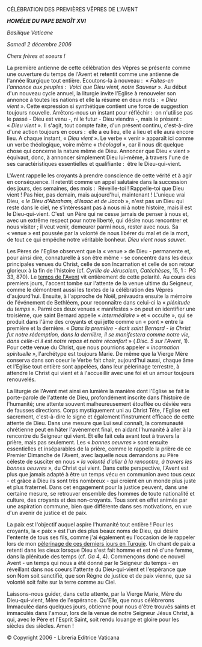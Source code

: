 CÉLÉBRATION DES PREMIÈRES VÊPRES DE L'AVENT

***HOMÉLIE DU PAPE BENOÎT XVI***

*Basilique Vaticane*

*Samedi 2 décembre 2006*

*Chers frères et soeurs !*

La première antienne de cette célébration des Vêpres se présente comme une ouverture du temps de l'Avent et retentit comme une antienne de l'année liturgique tout entière. Ecoutons-la à nouveau :  « *Faites-en l'annonce aux peuples :  Voici que Dieu vient, notre Sauveur* ». Au début d'un nouveau cycle annuel, la liturgie invite l'Eglise à renouveler son annonce à toutes les nations et elle la résume en deux mots :  « *Dieu vient* ». Cette expression si synthétique contient une force de suggestion toujours nouvelle. Arrêtons-nous un instant pour réfléchir :  on n'utilise pas le passé - Dieu est venu -, ni le futur - Dieu viendra -, mais le présent :  « *Dieu vient* ». Il s'agit, tout compte faite, d'un présent continu, c'est-à-dire d'une action toujours en cours :  elle a eu lieu, elle a lieu et elle aura encore lieu. A chaque instant, « *Dieu vient* ». Le verbe « venir » apparaît ici comme un verbe théologique, voire même « *théologal* », car il nous dit quelque chose qui concerne la nature même de Dieu. Annoncer que Dieu « vient » équivaut, donc, à annoncer simplement Dieu lui-même, à travers l'une de ses caractéristiques essentielles et qualifiante :  être le Dieu-qui-vient.

L'Avent rappelle les croyants à prendre conscience de cette vérité et à agir en conséquence. Il retentit comme un appel salutaire dans la succession des jours, des semaines, des mois :  Réveille-toi ! Rappelle-toi que Dieu vient ! Pas hier, pas demain, mais aujourd'hui, maintenant ! L'unique vrai Dieu, « *le Dieu d'Abraham, d'Isaac et de Jacob* », n'est pas un Dieu qui reste dans le ciel, ne s'intéressant pas à nous ni à notre histoire, mais il est le Dieu-qui-vient. C'est  un Père qui ne cesse jamais de penser à nous et, avec un extrême respect pour notre liberté, qui désire nous rencontrer et nous visiter ; il veut venir, demeurer parmi nous, rester avec nous. Sa « venue » est poussée par la volonté de nous libérer du mal et de la mort, de tout ce qui empêche notre véritable bonheur. *Dieu vient nous sauver.*

Les Pères de l'Eglise observent que la « venue » de Dieu - permanente et, pour ainsi dire, connaturelle à son être même - se concentre dans les deux principales venues du Christ, celle de son Incarnation et celle de son retour glorieux à la fin de l'histoire (cf. *Cyrille de Jérusalem, Catéchèses*, 15, 1 :  PG 33, 870). Le [temps de l'Avent](http://www.vatican.va/liturgical_year/advent/2006/avvento_2006_fr.htm) vit entièrement de cette polarité. Au cours des premiers jours, l'accent tombe sur l'attente de la venue ultime du Seigneur, comme le démontrent aussi les textes de la célébration des Vêpres d'aujourd'hui. Ensuite, à l'approche de Noël, prévaudra ensuite la mémoire de l'événement de Bethléem, pour reconnaître dans celui-ci la « *plénitude du temps* ». Parmi ces deux venues « manifestes » on peut en identifier une troisième, que saint Bernard appelle « *intermédiaire* » et « occulte », qui se produit dans l'âme des croyants et qui jette comme un « pont » entre la première et la dernière. « *Dans la première - écrit saint Bernard - le Christ fut notre rédemption, dans la dernière, il se manifestera comme notre vie, dans celle-ci il est notre repos et notre réconfort* » ( *Disc. 5 sur l'Avent*, 1). Pour cette venue du Christ, que nous pourrions appeler « *incarnation spirituelle* », l'archétype est toujours Marie. De même que la Vierge Mère conserva dans son coeur le Verbe fait chair, aujourd'hui aussi, chaque âme et l'Eglise tout entière sont appelées, dans leur pèlerinage terrestre, à attendre le Christ qui vient et à l'accueillir avec une foi et un amour toujours renouvelés.

La liturgie de l'Avent met ainsi en lumière la manière dont l'Eglise se fait le porte-parole de l'attente de Dieu, profondément inscrite dans l'histoire de l'humanité; une attente souvent malheureusement étouffée ou déviée vers de fausses directions. Corps mystiquement uni au Christ Tête, l'Eglise est sacrement, c'est-à-dire le signe et également l'instrument efficace de cette attente de Dieu. Dans une mesure que Lui seul connaît, la communauté chrétienne peut en hâter l'avènement final, en aidant l'humanité à aller à la rencontre du Seigneur qui vient. Et elle fait cela avant tout à travers la prière, mais pas seulement. Les « *bonnes oeuvres* » sont ensuite essentielles et inséparables de la prière, comme le rappelle la prière de ce Premier Dimanche de l'Avent, avec laquelle nous demandons au Père céleste de susciter en nous « *la volonté d'aller à la rencontre, à travers les bonnes oeuvres* », du Christ qui vient. Dans cette perspective, l'Avent est plus que jamais adapté à être un temps vécu en communion avec tous ceux - et grâce à Dieu ils sont très nombreux - qui croient en un monde plus juste et plus fraternel. Dans cet engagement pour la justice peuvent, dans une certaine mesure, se retrouver ensemble des hommes de toute nationalité et culture, des croyants et des non-croyants. Tous sont en effet animés par une aspiration commune, bien que différente dans ses motivations, en vue d'un avenir de justice et de paix.

La paix est l'objectif auquel aspire l'humanité tout entière ! Pour les croyants, la « paix » est l'un des plus beaux noms de Dieu, qui désire l'entente de tous ses fils, comme j'ai également eu l'occasion de le rappeler lors de mon [pèlerinage de ces derniers jours en Turquie](/content/benedict-xvi/fr/travels/2006/index_turkey.html). Un chant de paix a retenti dans les cieux lorsque Dieu s'est fait homme et est né d'une femme, dans la plénitude des temps (cf. *Ga* 4, 4). Commençons donc ce nouvel Avent - un temps qui nous a été donné par le Seigneur du temps - en réveillant dans nos coeurs l'attente du Dieu-qui-vient et l'espérance que son Nom soit sanctifié, que son Règne de justice et de paix vienne, que sa volonté soit faite sur la terre comme au Ciel.

Laissons-nous guider, dans cette attente, par la Vierge Marie, Mère du Dieu-qui-vient, Mère de l'espérance. Qu'Elle, que nous célébrerons Immaculée dans quelques jours, obtienne pour nous d'être trouvés saints et immaculés dans l'amour, lors de la venue de notre Seigneur Jésus Christ, à qui, avec le Père et l'Esprit Saint, soit rendu louange et gloire pour les siècles des siècles. Amen !

© Copyright 2006 - Libreria Editrice Vaticana